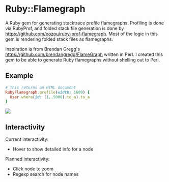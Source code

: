 # Ruby::Flamegraph

A Ruby gem for generating stacktrace profile flamegraphs. Profiling is done via RubyProf, and folded stack file generation is done by https://github.com/oozou/ruby-prof-flamegraph. Most of the logic in this gem is rendering folded stack files as flamegraphs.

Inspiration is from Brendan Gregg's https://github.com/brendangregg/FlameGraph written in Perl. I created this gem to be able to generate Ruby flamegraphs without shelling out to Perl.

## Example

```ruby
# This returns an HTML document
RubyFlamegraph.profile(width: 1600) {
  User.where(id: (1..5000).to_a).to_a
}
```

![](https://i.imgur.com/oGAjc1v.png)

## Interactivity

Current interactivity:
 - Hover to show detailed info for a node

Planned interactivity:
 - Click node to zoom
 - Regexp search for node names
